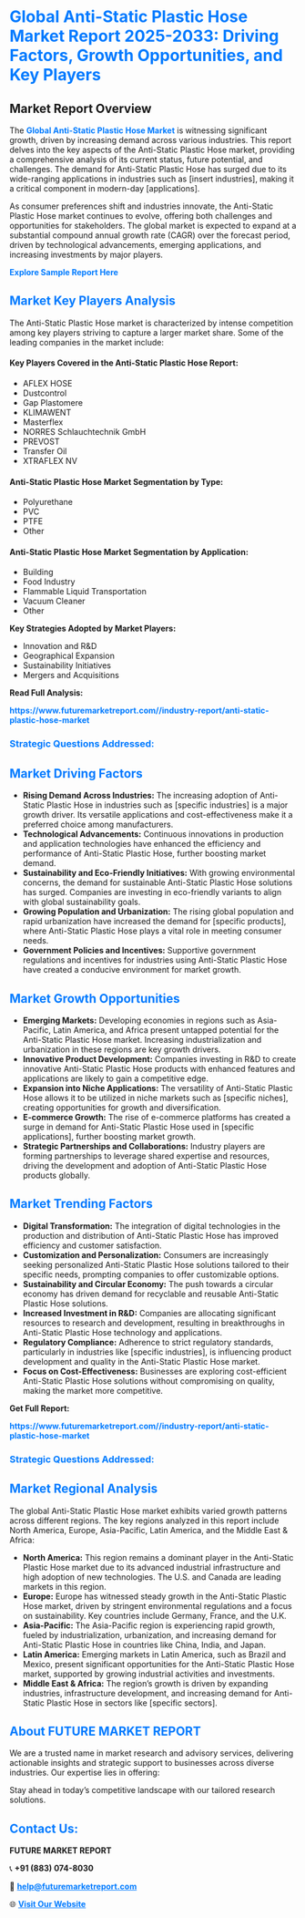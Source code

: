 <h1 style="color: #007BFF;">Global Anti-Static Plastic Hose Market Report 2025-2033: Driving Factors, Growth Opportunities, and Key Players</h1>

<section id="overview">
<h2>Market Report Overview</h2>
<p>The <a href="https://www.futuremarketreport.com//industry-report/anti-static-plastic-hose-market" style="color: #007BFF; text-decoration: none;"><strong>Global Anti-Static Plastic Hose Market</strong></a> is witnessing significant growth, driven by increasing demand across various industries. This report delves into the key aspects of the Anti-Static Plastic Hose market, providing a comprehensive analysis of its current status, future potential, and challenges. The demand for Anti-Static Plastic Hose has surged due to its wide-ranging applications in industries such as [insert industries], making it a critical component in modern-day [applications].</p>
<p>As consumer preferences shift and industries innovate, the Anti-Static Plastic Hose market continues to evolve, offering both challenges and opportunities for stakeholders. The global market is expected to expand at a substantial compound annual growth rate (CAGR) over the forecast period, driven by technological advancements, emerging applications, and increasing investments by major players.</p>
</section>

<section id="overview">
<p><a href="https://www.futuremarketreport.com//request-sample/reportId=85324" style="color: #007BFF; text-decoration: none;"><strong>Explore Sample Report Here</strong></a></p>
</section>

<section id="key-players">
<h2 style="color: #007BFF;">Market Key Players Analysis</h2>
<p>The Anti-Static Plastic Hose market is characterized by intense competition among key players striving to capture a larger market share. Some of the leading companies in the market include:</p>
<h4>Key Players Covered in the Anti-Static Plastic Hose Report:</h4>
<ul><li>AFLEX HOSE</li><li>Dustcontrol</li><li>Gap Plastomere</li><li>KLIMAWENT</li><li>Masterflex</li><li>NORRES Schlauchtechnik GmbH</li><li>PREVOST</li><li>Transfer Oil</li><li>XTRAFLEX NV</li></ul>
<h4>Anti-Static Plastic Hose Market Segmentation by Type:</h4>
<ul><li>Polyurethane</li><li>PVC</li><li>PTFE</li><li>Other</li></ul>

<h4>Anti-Static Plastic Hose Market Segmentation by Application:</h4>
<ul><li>Building</li><li>Food Industry</li><li>Flammable Liquid Transportation</li><li>Vacuum Cleaner</li><li>Other</li></ul>
<p><strong>Key Strategies Adopted by Market Players:</strong></p>
<ul>
<li>Innovation and R&D</li>
<li>Geographical Expansion</li>
<li>Sustainability Initiatives</li>
<li>Mergers and Acquisitions</li>
</ul>
</section>

<section>
<p><strong>Read Full Analysis: </strong></p><a href="https://www.futuremarketreport.com//industry-report/anti-static-plastic-hose-market" style="color: #007BFF; text-decoration: none;"><strong>https://www.futuremarketreport.com//industry-report/anti-static-plastic-hose-market</strong></a>
<h3 style="color: #007BFF;">Strategic Questions Addressed:</h3>
</section>

<section id="driving-factors">
<h2 style="color: #007BFF;">Market Driving Factors</h2>
<ul>
<li><strong>Rising Demand Across Industries:</strong> The increasing adoption of Anti-Static Plastic Hose in industries such as [specific industries] is a major growth driver. Its versatile applications and cost-effectiveness make it a preferred choice among manufacturers.</li>
<li><strong>Technological Advancements:</strong> Continuous innovations in production and application technologies have enhanced the efficiency and performance of Anti-Static Plastic Hose, further boosting market demand.</li>
<li><strong>Sustainability and Eco-Friendly Initiatives:</strong> With growing environmental concerns, the demand for sustainable Anti-Static Plastic Hose solutions has surged. Companies are investing in eco-friendly variants to align with global sustainability goals.</li>
<li><strong>Growing Population and Urbanization:</strong> The rising global population and rapid urbanization have increased the demand for [specific products], where Anti-Static Plastic Hose plays a vital role in meeting consumer needs.</li>
<li><strong>Government Policies and Incentives:</strong> Supportive government regulations and incentives for industries using Anti-Static Plastic Hose have created a conducive environment for market growth.</li>
</ul>
</section>

<section id="growth-opportunities">
<h2 style="color: #007BFF;">Market Growth Opportunities</h2>
<ul>
<li><strong>Emerging Markets:</strong> Developing economies in regions such as Asia-Pacific, Latin America, and Africa present untapped potential for the Anti-Static Plastic Hose market. Increasing industrialization and urbanization in these regions are key growth drivers.</li>
<li><strong>Innovative Product Development:</strong> Companies investing in R&D to create innovative Anti-Static Plastic Hose products with enhanced features and applications are likely to gain a competitive edge.</li>
<li><strong>Expansion into Niche Applications:</strong> The versatility of Anti-Static Plastic Hose allows it to be utilized in niche markets such as [specific niches], creating opportunities for growth and diversification.</li>
<li><strong>E-commerce Growth:</strong> The rise of e-commerce platforms has created a surge in demand for Anti-Static Plastic Hose used in [specific applications], further boosting market growth.</li>
<li><strong>Strategic Partnerships and Collaborations:</strong> Industry players are forming partnerships to leverage shared expertise and resources, driving the development and adoption of Anti-Static Plastic Hose products globally.</li>
</ul>
</section>

<section id="trending-factors">
<h2 style="color: #007BFF;">Market Trending Factors</h2>
<ul>
<li><strong>Digital Transformation:</strong> The integration of digital technologies in the production and distribution of Anti-Static Plastic Hose has improved efficiency and customer satisfaction.</li>
<li><strong>Customization and Personalization:</strong> Consumers are increasingly seeking personalized Anti-Static Plastic Hose solutions tailored to their specific needs, prompting companies to offer customizable options.</li>
<li><strong>Sustainability and Circular Economy:</strong> The push towards a circular economy has driven demand for recyclable and reusable Anti-Static Plastic Hose solutions.</li>
<li><strong>Increased Investment in R&D:</strong> Companies are allocating significant resources to research and development, resulting in breakthroughs in Anti-Static Plastic Hose technology and applications.</li>
<li><strong>Regulatory Compliance:</strong> Adherence to strict regulatory standards, particularly in industries like [specific industries], is influencing product development and quality in the Anti-Static Plastic Hose market.</li>
<li><strong>Focus on Cost-Effectiveness:</strong> Businesses are exploring cost-efficient Anti-Static Plastic Hose solutions without compromising on quality, making the market more competitive.</li>
</ul>
</section>

<section>
<p><strong>Get Full Report: </strong></p><a href="https://www.futuremarketreport.com//industry-report/anti-static-plastic-hose-market" style="color: #007BFF; text-decoration: none;"><strong>https://www.futuremarketreport.com//industry-report/anti-static-plastic-hose-market</strong></a>
<h3 style="color: #007BFF;">Strategic Questions Addressed:</h3>
</section>


<section id="regional-analysis">
<h2 style="color: #007BFF;">Market Regional Analysis</h2>
<p>The global Anti-Static Plastic Hose market exhibits varied growth patterns across different regions. The key regions analyzed in this report include North America, Europe, Asia-Pacific, Latin America, and the Middle East & Africa:</p>
<ul>
<li><strong>North America:</strong> This region remains a dominant player in the Anti-Static Plastic Hose market due to its advanced industrial infrastructure and high adoption of new technologies. The U.S. and Canada are leading markets in this region.</li>
<li><strong>Europe:</strong> Europe has witnessed steady growth in the Anti-Static Plastic Hose market, driven by stringent environmental regulations and a focus on sustainability. Key countries include Germany, France, and the U.K.</li>
<li><strong>Asia-Pacific:</strong> The Asia-Pacific region is experiencing rapid growth, fueled by industrialization, urbanization, and increasing demand for Anti-Static Plastic Hose in countries like China, India, and Japan.</li>
<li><strong>Latin America:</strong> Emerging markets in Latin America, such as Brazil and Mexico, present significant opportunities for the Anti-Static Plastic Hose market, supported by growing industrial activities and investments.</li>
<li><strong>Middle East & Africa:</strong> The region’s growth is driven by expanding industries, infrastructure development, and increasing demand for Anti-Static Plastic Hose in sectors like [specific sectors].</li>
</ul>
</section>

<footer>
<h2 style="color: #007BFF;">About FUTURE MARKET REPORT</h2>
<p>We are a trusted name in market research and advisory services, delivering actionable insights and strategic support to businesses across diverse industries. Our expertise lies in offering:</p>

<p>Stay ahead in today’s competitive landscape with our tailored research solutions.</p>

<h2 style="color: #007BFF;">Contact Us:</h2>
<p><strong>FUTURE MARKET REPORT</strong></p>
<p>📞 <strong>+91 (883) 074-8030</strong></p>
<p>📧 <strong><a href="mailto:help@futuremarketreport.com" style="color: #007BFF;">help@futuremarketreport.com</a></strong></p>
<p>🌐 <strong><a href="https://www.futuremarketreport.com/" style="color: #007BFF;">Visit Our Website</a></strong></p>
</footer>